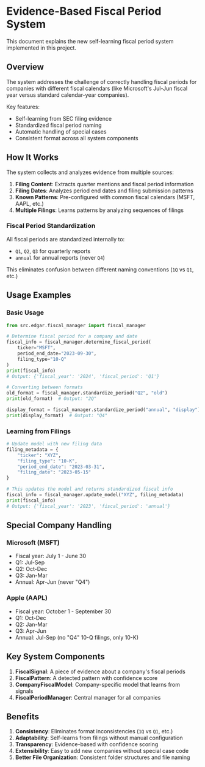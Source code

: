 # Evidence-Based Fiscal Period System

This document explains the new self-learning fiscal period system implemented in this project.

## Overview

The system addresses the challenge of correctly handling fiscal periods for companies with different fiscal calendars (like Microsoft's Jul-Jun fiscal year versus standard calendar-year companies).

Key features:
- Self-learning from SEC filing evidence
- Standardized fiscal period naming
- Automatic handling of special cases
- Consistent format across all system components

## How It Works

The system collects and analyzes evidence from multiple sources:

1. **Filing Content**: Extracts quarter mentions and fiscal period information
2. **Filing Dates**: Analyzes period end dates and filing submission patterns
3. **Known Patterns**: Pre-configured with common fiscal calendars (MSFT, AAPL, etc.)
4. **Multiple Filings**: Learns patterns by analyzing sequences of filings

### Fiscal Period Standardization

All fiscal periods are standardized internally to:
- `Q1`, `Q2`, `Q3` for quarterly reports
- `annual` for annual reports (never `Q4`)

This eliminates confusion between different naming conventions (`1Q` vs `Q1`, etc.)

## Usage Examples

### Basic Usage

```python
from src.edgar.fiscal_manager import fiscal_manager

# Determine fiscal period for a company and date
fiscal_info = fiscal_manager.determine_fiscal_period(
    ticker="MSFT",
    period_end_date="2023-09-30",
    filing_type="10-Q"
)
print(fiscal_info)
# Output: {'fiscal_year': '2024', 'fiscal_period': 'Q1'}

# Converting between formats
old_format = fiscal_manager.standardize_period("Q2", "old")
print(old_format)  # Output: "2Q"

display_format = fiscal_manager.standardize_period("annual", "display")
print(display_format)  # Output: "Q4"
```

### Learning from Filings

```python
# Update model with new filing data
filing_metadata = {
    "ticker": "XYZ",
    "filing_type": "10-K",
    "period_end_date": "2023-03-31",
    "filing_date": "2023-05-15"
}

# This updates the model and returns standardized fiscal info
fiscal_info = fiscal_manager.update_model("XYZ", filing_metadata)
print(fiscal_info)
# Output: {'fiscal_year': '2023', 'fiscal_period': 'annual'}
```

## Special Company Handling

### Microsoft (MSFT)
- Fiscal year: July 1 - June 30
- Q1: Jul-Sep
- Q2: Oct-Dec
- Q3: Jan-Mar
- Annual: Apr-Jun (never "Q4")

### Apple (AAPL)
- Fiscal year: October 1 - September 30
- Q1: Oct-Dec
- Q2: Jan-Mar
- Q3: Apr-Jun
- Annual: Jul-Sep (no "Q4" 10-Q filings, only 10-K)

## Key System Components

1. **FiscalSignal**: A piece of evidence about a company's fiscal periods
2. **FiscalPattern**: A detected pattern with confidence score
3. **CompanyFiscalModel**: Company-specific model that learns from signals
4. **FiscalPeriodManager**: Central manager for all companies

## Benefits

1. **Consistency**: Eliminates format inconsistencies (`1Q` vs `Q1`, etc.)
2. **Adaptability**: Self-learns from filings without manual configuration
3. **Transparency**: Evidence-based with confidence scoring
4. **Extensibility**: Easy to add new companies without special case code
5. **Better File Organization**: Consistent folder structures and file naming